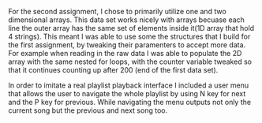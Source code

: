   For the second assignment, I chose to primarily utilize one and two dimensional arrays. This data set works nicely with arrays becuase each line the outer array has the same set of elements inside it(1D array that hold 4 strings). This meant I was able to use some the structures that I build for the first assignment, by tweaking their paramenters to accept more data. For example when reading in the raw data I was able to populate the 2D array with the same nested for loops, with the counter variable tweaked so that it continues counting up after 200 (end of the first data set).

  In order to imitate a real playlist playback interface I included a user menu that allows the user to navigate the whole playlist by using N key for next and the P key for previous. While navigating the menu outputs not only the current song but the previous and next song too.
